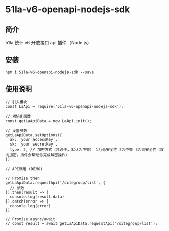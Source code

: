 # 51la-v6-openapi-nodejs-sdk

## 简介

51la 统计 v6 开放接口 api 插件（Node.js）

## 安装

```
npm i 51la-v6-openapi-nodejs-sdk --save
```

## 使用说明

```
// 引入模块
const LaApi = require('51la-v6-openapi-nodejs-sdk');

// 初始化函数
const getLaApiData = new LaApi.init();

// 设置参数
getLaApiData.setOptions({
  ak: 'your accessKey',
  sk: 'your secretKey',
  type: 2, // 加密方式（非必传，默认为中等） 1为低安全性 2为中等 3为高安全性（双向加密，插件会帮助你完成解密操作）
})

// API调用 (DEMO)

// Promise then
getLaApiData.requestApi('/sitegroup/list', {
  // 参数
}).then(result => {
  console.log(result.data)
}).catch(error => {
  console.log(error)
})

// Promise async/await
// const result = await getLaApiData.requestApi('/sitegroup/list');

```
